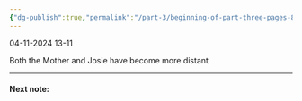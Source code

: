 ```yaml
---
{"dg-publish":true,"permalink":"/part-3/beginning-of-part-three-pages-89-to/"}
---
```


04-11-2024 13-11

Both the Mother and Josie have become more distant

___
#### Next note:


